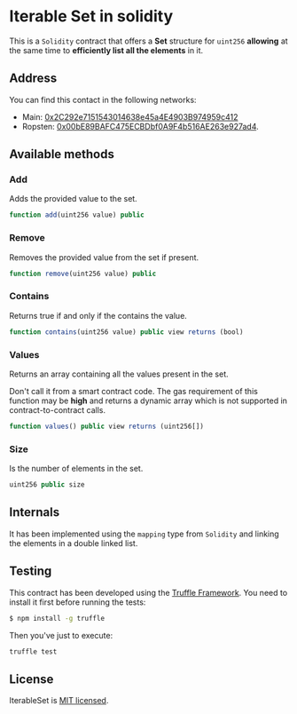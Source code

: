 # Iterable Set in solidity

This is a `Solidity` contract that offers a **Set** structure for `uint256` **allowing** at the same time to **efficiently list all the elements** in it.

## Address

You can find this contact in the following networks:
* Main: [0x2C292e7151543014638e45a4E4903B974959c412](https://etherscan.io/address/0x2c292e7151543014638e45a4e4903b974959c412)
* Ropsten: [0x00bE89BAFC475ECBDbf0A9F4b516AE263e927ad4](https://ropsten.etherscan.io/address/0x00bE89BAFC475ECBDbf0A9F4b516AE263e927ad4).


## Available methods

### Add
Adds the provided value to the set.
```js
function add(uint256 value) public
```

### Remove
Removes the provided value from the set if present.
```js
function remove(uint256 value) public
```

### Contains
Returns true if and only if the contains the value.
```js
function contains(uint256 value) public view returns (bool)
```

### Values
Returns an array containing all the values present in the set.

Don't call it from a smart contract code. The gas requirement of this function may be **high** and returns a dynamic array which is not supported in contract-to-contract calls.
```js
function values() public view returns (uint256[])
```

### Size
Is the number of elements in the set.
```js
uint256 public size
```

## Internals

It has been implemented using the `mapping` type from `Solidity` and linking the elements in a double linked list.


## Testing

This contract has been developed using the [Truffle Framework](http://truffleframework.com/). You need to install it first before running the tests:

```bash
$ npm install -g truffle
```

Then you've just to execute:
```bash
truffle test
```

## License

IterableSet is [MIT licensed](./LICENSE).
